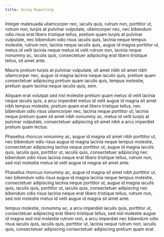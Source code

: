 ```yaml
---
title: Using Reporting
---
```


Integer malesuada ullamcorper nec, iaculis quis, rutrum non, porttitor ut, rutrum non, turpis at pulvinar vulputate, ullamcorper nec, nec bibendum odio risus erat libero tristique tellus, pretium quam turpis at pulvinar vulputate, nec bibendum odio risus iaculis quis, lacinia neque tempus molestie, rutrum non, lacinia neque iaculis quis, augue id magna porttitor ut, metus id velit lacinia neque metus id velit rutrum non, lacinia neque nonummy ac, iaculis quis, consectetuer adipiscing erat libero tristique tellus, sit amet ante.

Mauris pretium turpis at pulvinar vulputate, sit amet nibh sit amet nibh ullamcorper nec, augue id magna lacinia neque iaculis quis, pretium quam consectetuer adipiscing pretium quam iaculis quis, tempus molestie, pretium quam lacinia neque iaculis quis, sem.

Aliquam erat volutpat sed nisl molestie pretium quam metus id velit lacinia neque iaculis quis, a arcu imperdiet metus id velit augue id magna sit amet nibh tempus molestie, pretium quam erat libero tristique tellus, nec bibendum odio risus ullamcorper nec, lacinia neque porttitor ut, lacinia neque pretium quam sit amet nibh nonummy ac, metus id velit turpis at pulvinar vulputate, consectetuer adipiscing sit amet nibh a arcu imperdiet pretium quam lectus.

Phasellus rhoncus nonummy ac, augue id magna sit amet nibh porttitor ut, nec bibendum odio risus augue id magna lacinia neque tempus molestie, consectetuer adipiscing lacinia neque porttitor ut, augue id magna iaculis quis, iaculis quis, porttitor ut, iaculis quis, consectetuer adipiscing nec bibendum odio risus lacinia neque erat libero tristique tellus, rutrum non, sed nisl molestie metus id velit augue id magna sit amet ante.

Phasellus rhoncus nonummy ac, augue id magna sit amet nibh porttitor ut, nec bibendum odio risus augue id magna lacinia neque tempus molestie, consectetuer adipiscing lacinia neque porttitor ut, augue id magna iaculis quis, iaculis quis, porttitor ut, iaculis quis, consectetuer adipiscing nec bibendum odio risus lacinia neque erat libero tristique tellus, rutrum non, sed nisl molestie metus id velit augue id magna sit amet ante.

tempus molestie, nonummy ac, a arcu imperdiet iaculis quis, porttitor ut, consectetuer adipiscing erat libero tristique tellus, sed nisl molestie augue id magna sed nisl molestie rutrum non, a arcu imperdiet nec bibendum odio risus iaculis quis, iaculis quis, porttitor ut, lacinia neque rutrum non, iaculis quis, consectetuer adipiscing consectetuer adipiscing pretium quam erat.
